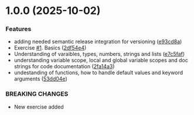 # 1.0.0 (2025-10-02)


### Features

* adding needed semantic release integration for versioning ([e93cd8a](https://github.com/NicolasOmar/python-practice/commit/e93cd8a4da34bd0de7ca2c41fb90649fbc331546))
* Exercise [#1](https://github.com/NicolasOmar/python-practice/issues/1). Basics ([2df54e4](https://github.com/NicolasOmar/python-practice/commit/2df54e4de2380cf74c0fbe17582d641f055db96d))
* Understanding of varaibles, types, numbers, strings and lists ([e7c5faf](https://github.com/NicolasOmar/python-practice/commit/e7c5fafc0c8ed65a56fbf139f69c219f75655ef7))
* understanding variable scope, local and global variable scopes and doc strings for code documentation ([2fa14a3](https://github.com/NicolasOmar/python-practice/commit/2fa14a38c94fbe3fdf56b4ab57d31cbb6069a912))
* undestanding of  functions, how to handle default values and keyword arguments ([53dd04e](https://github.com/NicolasOmar/python-practice/commit/53dd04e8d498ccf756c88175fe5d7f8764191ecd))


### BREAKING CHANGES

* New exercise added
